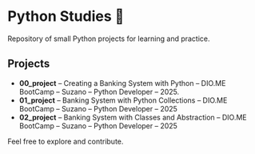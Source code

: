 # Python Studies 🐍

Repository of small Python projects for learning and practice.

## Projects

- **00_project** – Creating a Banking System with Python – DIO.ME BootCamp – Suzano – Python Developer – 2025.
- **01_project** – Banking System with Python Collections – DIO.ME BootCamp – Suzano – Python Developer – 2025
- **02_project** – Banking System with Classes and Abstraction – DIO.ME BootCamp – Suzano – Python Developer – 2025

Feel free to explore and contribute.
